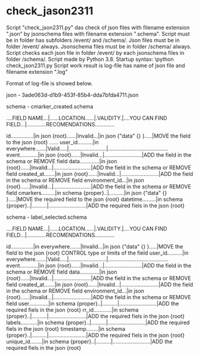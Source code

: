 # check_jason2311
Script "check_json2311.py" das check of json files with filename extension ".json"  by jsonschema files with filename extension ".schema".
Script must be in folder has subfolders /event/ and /schema/.
Json files must be in folder /event/ always.
Jsonschema files must be in folder /schema/ always.
Script checks each json file in folder /event/ by each jsonschema files in folder /schema/.
Script made by Python 3.8.
Startup syntax:
\python check_json2311.py
Script work result is log-file has name of json file and filename extension ".log"

Format of log-file is showed below.
 
json -  3ade063d-d1b9-453f-85b4-dda7bfda4711.json

schema -  cmarker_created.schema

....FIELD NAME...|......LOCATION......|.VALIDITY.|....YOU CAN FIND FIELD...|.............RECOMENDATIONS.............

id...............|in json {root}......|Invalid...|in json {"data" {} }.....|MOVE the field to the json {root} ......
user_id..........|in everywhere.......|Valid.....|.........................|........................................
event............|in json {root}......|Invalid...|.........................|ADD the field in the schema or REMOVE field
data.............|in json {root}......|Invalid...|.........................|ADD the field in the schema or REMOVE field
created_at.......|in json {root}......|Invalid...|.........................|ADD the field in the schema or REMOVE field
environment_id...|in json {root}......|Invalid...|.........................|ADD the field in the schema or REMOVE field
cmarkers.........|in schema {proper}..|..........|in json {"data" {} }.....|MOVE the required field to the json {root}
datetime.........|in schema {proper}..|..........|.........................|ADD the required fiels in the json {root}

schema -  label_selected.schema

....FIELD NAME...|......LOCATION......|.VALIDITY.|....YOU CAN FIND FIELD...|.............RECOMENDATIONS.............

id...............|in everywhere.......|Invalid...|in json {"data" {} }.....|MOVE the field to the json {root} CONTROL type or limits of the field
user_id..........|in everywhere.......|Valid.....|.........................|........................................
event............|in json {root}......|Invalid...|.........................|ADD the field in the schema or REMOVE field
data.............|in json {root}......|Invalid...|.........................|ADD the field in the schema or REMOVE field
created_at.......|in json {root}......|Invalid...|.........................|ADD the field in the schema or REMOVE field
environment_id...|in json {root}......|Invalid...|.........................|ADD the field in the schema or REMOVE field
user.............|in schema {proper}..|..........|.........................|ADD the required fiels in the json {root}
rr_id............|in schema {proper}..|..........|.........................|ADD the required fiels in the json {root}
labels...........|in schema {proper}..|..........|.........................|ADD the required fiels in the json {root}
timestamp........|in schema {proper}..|..........|.........................|ADD the required fiels in the json {root}
unique_id........|in schema {proper}..|..........|.........................|ADD the required fiels in the json {root}
